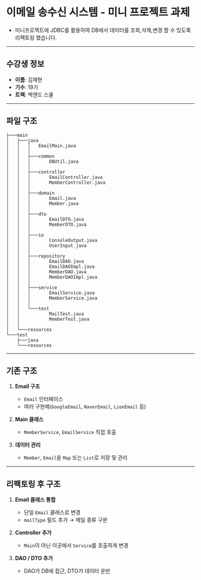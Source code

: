 # 이메일 송수신 시스템 - 미니 프로젝트 과제
- 미니프로젝트에 JDBC를 활용하여 DB에서 데이터를 조회,삭제,변경 할 수 있도록 리팩토링 했습니다.

---

## 수강생 정보
- **이름**: 김재현
- **기수**: 19기
- **트랙**: 백엔드 스쿨

---

## 파일 구조
```
├───main
│   ├───java
│   │   │   EmailMain.java
│   │   │   
│   │   ├───common
│   │   │       DBUtil.java
│   │   │       
│   │   ├───controller
│   │   │       EmailController.java
│   │   │       MemberController.java
│   │   │       
│   │   ├───domain
│   │   │       Email.java
│   │   │       Member.java
│   │   │       
│   │   ├───dto
│   │   │       EmailDTO.java
│   │   │       MemberDTO.java
│   │   │       
│   │   ├───io
│   │   │       ConsoleOutput.java
│   │   │       UserInput.java
│   │   │       
│   │   ├───repository
│   │   │       EmailDAO.java
│   │   │       EmailDAOImpl.java
│   │   │       MemberDAO.java
│   │   │       MemberDAOImpl.java
│   │   │       
│   │   ├───service
│   │   │       EmailService.java
│   │   │       MemberService.java
│   │   │       
│   │   └───test
│   │           MailTest.java
│   │           MemberTest.java
│   │           
│   └───resources
└───test
    ├───java
    └───resources
```

---

##  기존 구조
1. **Email 구조**
    - `Email` 인터페이스
    - 여러 구현체(`GoogleEmail`, `NaverEmail`, `LionEmail` 등)

2. **Main 클래스**
    - `MemberService`, `EmailService` 직접 호출

3. **데이터 관리**
    - `Member`, `Email`을 `Map` 또는 `List`로 저장 및 관리

---

##  리팩토링 후 구조
1. **Email 클래스 통합**
    - 단일 `Email` 클래스로 변경
    - `mailType` 필드 추가 → 메일 종류 구분

2. **Controller 추가**
    - `Main`이 아닌 이곳에서 `Service`를 호출하게 변경

3. **DAO / DTO 추가**
    - DAO가 DB에 접근, DTO가 데이터 운반






